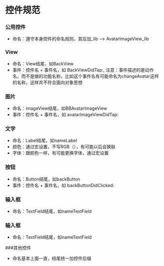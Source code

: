 # 控件规范

### 公用控件
* 命名：遵守本身控件的命名规则，其后加_lib --> AvatarImageView_lib


### View
* 命名：View结尾，如BackView
* 事件：控件名 + 事件名，如 BackViewDidTap:, 注意：事件描述的是动作名，而不是做的功能名称，比如这个事件名有可能命名为changeAvatar这样的名称，这样并不符合面向对象思想

### 图片
* 命名：imageView结尾，如BBAvatarImageView
* 事件：控件名 + 事件名，如 avatarImageViewDidTap:

### 文字
* 命名：Label结尾，如nameLabel
* 颜色：通过宏设置，不写RGB（），有可能以后会换肤
* 字体：跟颜色一样，有可能更换字体，通过宏设置

### 按钮
* 命名：Button结尾，如backButton
* 事件：控件名 + 事件名，如 backButtonDidClicked:


### 输入框
* 命名：TextField结尾，如nameTextField


### 输入框
* 命名：TextField结尾，如nameTextField


###其他控件
* 命名基本上面一直，结尾统一加控件后缀